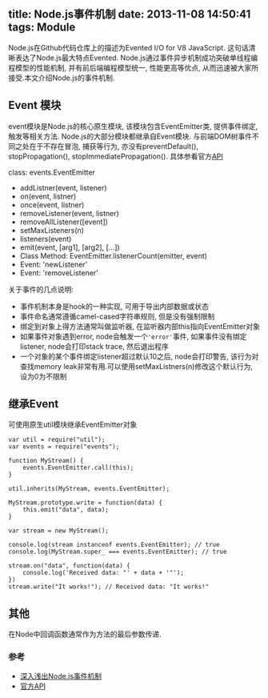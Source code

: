 title: Node.js事件机制
date: 2013-11-08 14:50:41
tags: Module
---
Node.js在Github代码仓库上的描述为Evented I/O for V8 JavaScript. 这句话清晰表达了Node.js最大特点Evented. Node.js通过事件异步机制成功突破单线程编程模型的性能机制, 并有前后端编程模型统一, 性能更高等优点, 从而迅速被大家所接受.本文介绍Node.js的事件机制.

## Event 模块
event模块是Node.js的核心原生模块, 该模块包含EventEmitter类, 提供事件绑定, 触发等相关方法. Node.js的大部分模块都继承自Event模块. 与前端DOM树事件不同之处在于不存在冒泡, 捕获等行为, 亦没有preventDefault(), stopPropagation(), stopImmediatePropagation(). 具体参看官方[API](http://nodejs.org/api/events.html)

class: events.EventEmitter

* addListner(event, listener)
* on(event, listner)
* once(event, listner)
* removeListener(event, listner)
* removeAllListener([event])
* setMaxListeners(n)
* listeners(event)
* emit(event, [arg1], [arg2], [...])
* Class Method: EventEmitter.listenerCount(emitter, event)
* Event: 'newListener'
* Event: 'removeListener'

关于事件的几点说明:

* 事件机制本身是hook的一种实现, 可用于导出内部数据或状态
* 事件命名通常遵循camel-cased字符串规则, 但是没有强制限制
* 绑定到对象上得方法通常叫做监听器, 在监听器内部this指向EventEmitter对象
* 如果事件对象遇到error, node会触发一个`'error'`事件, 如果事件没有绑定listener, node会打印stack trace, 然后退出程序
* 一个对象的某个事件绑定listener超过默认10之后, node会打印警告, 该行为对查找memory leak非常有用.可以使用setMaxListners(n)修改这个默认行为, 设为0为不限制

## 继承Event
可使用原生util模块继承EventEmitter对象

```
var util = require("util");
var events = require("events");

function MyStream() {
    events.EventEmitter.call(this);
}

util.inherits(MyStream, events.EventEmitter);

MyStream.prototype.write = function(data) {
    this.emit("data", data);
}

var stream = new MyStream();

console.log(stream instanceof events.EventEmitter); // true
console.log(MyStream.super_ === events.EventEmitter); // true

stream.on("data", function(data) {
    console.log('Received data: "' + data + '"');
})
stream.write("It works!"); // Received data: "It works!"
```

## 其他
在Node中回调函数通常作为方法的最后参数传递.


### 参考

* [深入浅出Node.js事件机制](http://www.infoq.com/cn/articles/tyq-nodejs-event)
* [官方API](http://nodejs.org/api/events.html)


